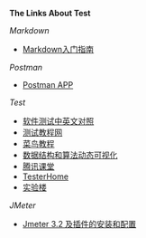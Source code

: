 **The Links About Test**

_Markdown_
* [Markdown入门指南](http://www.jianshu.com/p/1e402922ee32/)

_Postman_
* [Postman APP](https://www.getpostman.com/)

_Test_
* [软件测试中英文对照](https://wenku.baidu.com/view/56f3f1e0866fb84ae55c8d78.html)
* [测试教程网](http://www.testclass.net/)
* [菜鸟教程](http://www.runoob.com/)
* [数据结构和算法动态可视化](https://visualgo.net/zh)
* [腾讯课堂](https://ke.qq.com/)
* [TesterHome](https://testerhome.com/)
* [实验楼](https://www.shiyanlou.com/)

_JMeter_
* [Jmeter 3.2 及插件的安装和配置](http://blog.csdn.net/codyguo/article/details/72758239)
